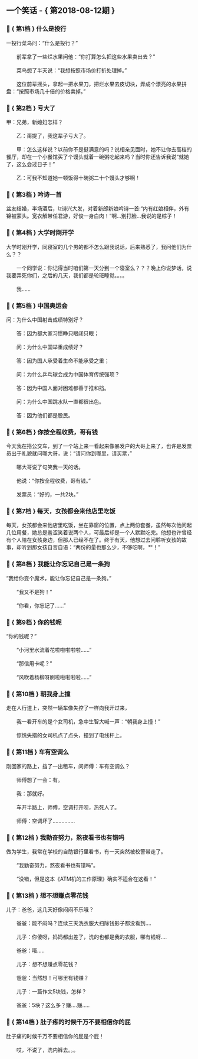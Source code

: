 ## 一个笑话 - { 第2018-08-12期 }
</hr>

### :jack_o_lantern: { 第1档 } 什么是投行
一投行菜鸟问：“什么是投行？”<br/><br/>　　前辈拿了一些烂水果问他：“你打算怎么把这些水果卖出去？”<br/><br/>　　菜鸟想了半天说：“我想按照市场价打折处理掉。”<br/><br/>　　这位前辈摇头，拿起一把水果刀，把烂水果去皮切块，弄成个漂亮的水果拼盘：“按照市场几十倍的价格卖掉。”


### :jack_o_lantern: { 第2档 } 亏大了
甲：兄弟，新媳妇怎样？<br/><br/>　　乙：甭提了，我这辈子亏大了。<br/><br/>　　甲：怎么这样说？以前你不是挺满意的吗？说相亲见面时，她不让你去高档的餐厅，却在一个小餐馆买了个馒头就着一碗粥吃起来吗？当时你还告诉我说“就她了，这么会过日子！”<br/><br/>　　乙：可我不知道她一顿饭得十碗粥二十个馒头才够啊！


### :jack_o_lantern: { 第3档 } 吟诗一首
盆友结婚，半场酒后，lz诗兴大发，对着新郎新娘吟诗一首:“内有红娘相伴，外有锦被蒙头。宽衣解带任君游，好俊一身白肉！”啊…别打脸…我说的是粽子！


### :jack_o_lantern: { 第4档 } 大学时刚开学
大学时刚开学，同寝室的几个男的都不怎么跟我说话，后来熟悉了，我问他们为什么？？<br/><br/>　　一个同学说：你记得当时咱们第一天分到一个寝室么？？？晚上你说梦话，说我要弄死你们，之后的几天，我们都是轮班睡觉。。。。<br/><br/>　　我……


### :jack_o_lantern: { 第5档 } 中国奥运会
问：为什么中国射击成绩特别好？<br/><br/>　　答：因为都大家习惯睁只眼闭只眼；<br/><br/>　　问：为什么中国举重成绩好？<br/><br/>　　答：因为国人承受着生命不能承受之重；<br/><br/>　　问：为什么乒乓球会成为中国体育传统强项？<br/><br/>　　答：因为中国人面对困难都善于推和挡。<br/><br/>　　问：为什么中国跳水队一直都很出色。<br/><br/>　　答：因为他们都是股民。


### :jack_o_lantern: { 第6档 } 你按全程收费，哥有钱
今天我在搭公交车，到了一个站上来一看起来像暴发户的大哥上来了，也许是发票员出于礼貌就问哪大哥，说：“请问你到哪里，请买票，”<br/><br/>　　哪大哥说了句笑我一天的话。<br/><br/>　　他说：“你按全程收费，哥有钱。”<br/><br/>　　发票员：“好的，一共2块。”


### :jack_o_lantern: { 第7档 } 每天，女孩都会来他店里吃饭
每天，女孩都会来他店里吃饭，坐在靠窗的位置，点上两份套餐，虽然每次他问起几位用餐，她总是羞涩笑着说两个人，可最后却是一个人默默吃完。他想也许曾经有个人陪在女孩身边，但那人已经不在了。终于有天，他想过去问聆听女孩的故事，却听到那女孩自言自语：“两份的量也那么少，不够吃啊，艹！”


### :jack_o_lantern: { 第8档 } 我能让你忘记自己是一条狗
“我给你变个魔术，能让你忘记自己是一条狗。”<br/><br/>　　“我又不是狗！”<br/><br/>　　“你看，你忘记了……”


### :jack_o_lantern: { 第9档 } 你的钱呢
“你的钱呢？”<br/><br/>　　“小河里水流着花啦啦啦啦啦……”<br/><br/>　　“那信用卡呢？”<br/><br/>　　“风吹着杨柳呀刷啦啦啦啦啦……”


### :jack_o_lantern: { 第10档 } 朝我身上撞
走在人行道上，突然一辆车像失控了一样向我开过来，<br/><br/>　　我一看开车的是个女司机，急中生智大喊一声：“朝我身上撞！”<br/><br/>　　惊慌失措的女司机点了点头，撞到了电线杆上。


### :jack_o_lantern: { 第11档 } 车有空调么
刚回家的路上，挡了一出租车，问师傅：车有空调么？<br/><br/>　　师傅想了一会：有。<br/><br/>　　我：那就好。<br/><br/>　　车开半路上，师傅，空调打开呗，热死人了。<br/><br/>　　师傅：空调坏了……………


### :jack_o_lantern: { 第12档 } 我勤奋努力，熬夜看书也有错吗
做为学生，我常在学校的自助银行里看书，有一天突然被校警带走了。<br/><br/>　　“我勤奋努力，熬夜看书也有错吗”。<br/><br/>　　“没错，但是这本《ATM机的工作原理》确实不适合在这看！”


### :jack_o_lantern: { 第13档 } 想不想赚点零花钱
儿子：爸爸，这几天好像闷闷不乐哦？<br/><br/>　　爸爸：能不闷吗？连续三天洗衣服大扫除钱影子都没看到....<br/><br/>　　儿子：你傻呀，妈妈都出差了，洗的也都是我的衣服，哪有钱呀….<br/><br/>　　爸爸：哦…..<br/><br/>　　儿子：想不想赚点零花钱？<br/><br/>　　爸爸：当然想！可哪里有钱赚？<br/><br/>　　儿子：一篇作文5块钱，怎样？<br/><br/>　　爸爸：5块？这么多？赚….赚…..


### :jack_o_lantern: { 第14档 } 肚子疼的时候千万不要相信你的屁
肚子痛的时候千万不要相信你的屁是个屁！<br/><br/>　　哎，不说了，洗内裤去。。。


